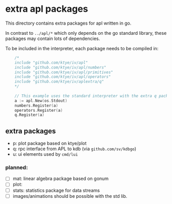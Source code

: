# extra apl packages

This directory contains extra packages for apl written in go.

In contrast to `../apl/*` which only depends on the go standard library, these packages may contain lots of dependencies.

To be included in the interpreter, each package needs to be compiled in:
```go
	/*
	include "github.com/ktye/iv/apl"
	include "github.com/ktye/iv/apl/numbers"
	include "github.com/ktye/iv/apl/primitives"
	include "github.com/ktye/iv/apl/operators"
	include "github.com/ktye/iv/aplextra/q"
	*/
	
	// This example uses the standard interpreter with the extra q package.
	a := apl.New(os.Stdout)
	numbers.Register(a)
	operators.Register(a)
	q.Register(a)
```

## extra packages
- p: plot package based on ktye/plot
- q: rpc interface from APL to kdb (via `github.com/sv/kdbgo`)
- u: ui elements used by `cmd/lui`

### planned:
- [ ] mat: linear algebra package based on gonum
- [ ] plot: 
- [ ] stats: statistics package for data streams
- [ ] images/animations should be possible with the std lib.
